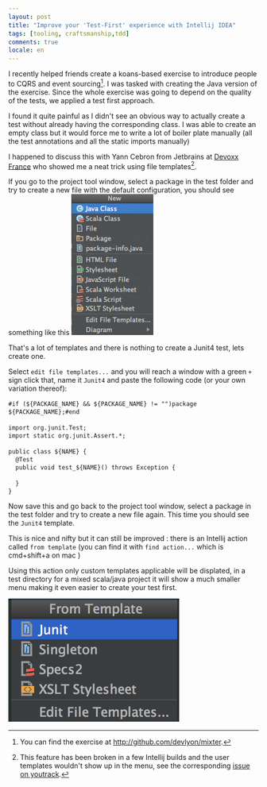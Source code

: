 ```yaml
---
layout: post
title: "Improve your 'Test-First' experience with Intellij IDEA"
tags: [tooling, craftsmanship,tdd]
comments: true
locale: en
---
```


I recently helped friends create a koans-based exercise to introduce people to CQRS and event sourcing[^1]. I was tasked with creating the Java version of the exercise. Since the whole exercise was going to depend on the quality of the tests, we applied a test first approach.

I found it quite painful as I didn't see an obvious way to actually create a test without already having the corresponding class. I was able to create an empty class but it would force me to write a lot of boiler plate manually (all the test annotations and all the static imports manually)

I happened to discuss this with Yann Cebron from Jetbrains at [Devoxx France](http://devoxx.fr) who showed me a neat trick using file templates[^2].

If you go to the project tool window, select a package in the test folder and try to create a new file with the default configuration, you should see something like this ![a screen capture of the new file menu in Intellij](/images/testfirsttip/new_file_default.png)

That's a lot of templates and there is nothing to create a Junit4 test, lets create one.

Select `edit file templates...` and you will reach a window with a green `+` sign click that, name it `Junit4` and paste the following code (or your own variation thereof):

```
#if (${PACKAGE_NAME} && ${PACKAGE_NAME} != "")package ${PACKAGE_NAME};#end

import org.junit.Test;
import static org.junit.Assert.*;

public class ${NAME} {
  @Test
  public void test_${NAME}() throws Exception {

  }
}
```

Now save this and go back to the project tool window, select a package in the test folder and try to create a new file again. This time you should see the `Junit4` template.

This is nice and nifty but it can still be improved : there is an Intellij action called `from template` (you can find it with `find action...` which is cmd+shift+a on mac )

Using this action only custom templates applicable will be displated, in a test directory for a mixed scala/java project it will show a much smaller menu making it even easier to create your test first.

![a screen capture of the `from template` menu in Intellij ](/images/testfirsttip/from_template.png)

[^1]: You can find the exercise at http://github.com/devlyon/mixter.
[^2]: This feature has been broken in a few Intellij builds and the user templates wouldn't show up in the menu, see the corresponding [issue on youtrack](https://youtrack.jetbrains.com/issue/IDEA-139126).
